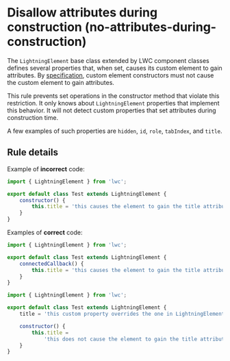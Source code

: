 # Disallow attributes during construction (no-attributes-during-construction)

The `LightningElement` base class extended by LWC component classes defines several properties that, when set,
causes its custom element to gain attributes. By
[specification](https://html.spec.whatwg.org/multipage/custom-elements.html#custom-element-conformance), custom element
constructors must not cause the custom element to gain attributes.

This rule prevents set operations in the constructor method that violate this restriction. It only knows about
`LightningElement` properties that implement this behavior. It will not detect custom properties that set attributes
during construction time.

A few examples of such properties are `hidden`, `id`, `role`, `tabIndex`, and `title`.

## Rule details

Example of **incorrect** code:

```js
import { LightningElement } from 'lwc';

export default class Test extends LightningElement {
    constructor() {
        this.title = 'this causes the element to gain the title attribute during construction';
    }
}
```

Examples of **correct** code:

```js
import { LightningElement } from 'lwc';

export default class Test extends LightningElement {
    connectedCallback() {
        this.title = 'this causes the element to gain the title attribute upon connection';
    }
}
```

```js
import { LightningElement } from 'lwc';

export default class Test extends LightningElement {
    title = 'this custom property overrides the one in LightningElement';

    constructor() {
        this.title =
            'this does not cause the element to gain the title attribute during construction';
    }
}
```
